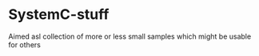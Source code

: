 # SystemC-stuff

Aimed asl collection of more or less small samples which might be usable for others
